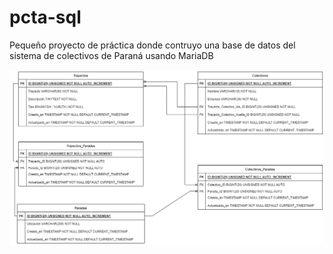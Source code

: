 # pcta-sql
Pequeño proyecto de práctica donde contruyo una base de datos del sistema de colectivos de Paraná usando MariaDB

![imágen del proyecto final](https://raw.githubusercontent.com/LilenFr/pcta-sql/master//diagram_fisico.png)
